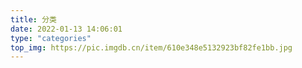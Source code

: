 ```yaml
---
title: 分类
date: 2022-01-13 14:06:01
type: "categories"
top_img: https://pic.imgdb.cn/item/610e348e5132923bf82fe1bb.jpg
---
```


